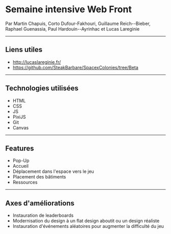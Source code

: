 # Semaine intensive Web Front
Par Martin Chapuis, Corto Dufour-Fakhouri, Guillaume Reich--Bieber, Raphael Guenassia, Paul Hardouin--Ayrinhac et Lucas Lareginie

---
## Liens utiles 
* http://lucaslareginie.fr/
* https://github.com/SteakBarbare/SpacexColonies/tree/Beta



---
## Technologies utilisées
* HTML
* CSS
* JS
* PixiJS
* Git
* Canvas


---
## Features
* Pop-Up
* Accueil
* Déplacement dans l'espace vers le jeu
* Placement des bâtiments 
* Ressources 


---
## Axes d'améliorations
* Instauration de leaderboards
* Modernisation du design à un flat design aboutit ou un design réaliste 
* Instauration d'événements aléatoires pour augmenter la difficulté du jeu 